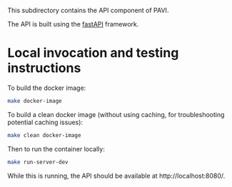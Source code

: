 This subdirectory contains the API component of PAVI.

The API is built using the [fastAPI](https://fastapi.tiangolo.com/) framework.

# Local invocation and testing instructions
To build the docker image:
```bash
make docker-image
```

To build a clean docker image (without using caching, for troubleshooting potential caching issues):
```bash
make clean docker-image
```

Then to run the container locally:
```bash
make run-server-dev
```
While this is running, the API should be available at http://localhost:8080/.
